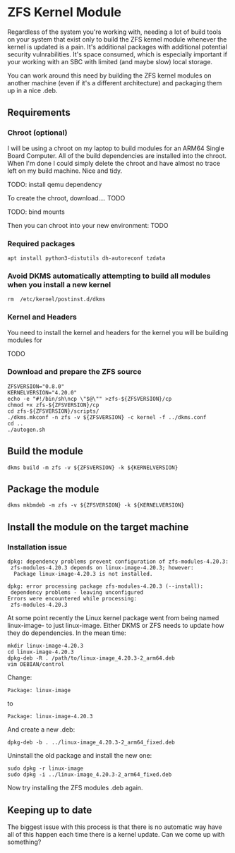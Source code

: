 # ZFS Kernel Module
Regardless of the system you're working with, needing a lot of build tools on your system that exist only to build the ZFS kernel module whenever the kernel is updated is a pain.  It's additional packages with additional potential security vulnrabilities.  It's space consumed, which is especially important if your working with an SBC with limited (and maybe slow) local storage.

You can work around this need by building the ZFS kernel modules on another machine (even if it's a different architecture) and packaging them up in a nice .deb.

## Requirements
### Chroot (optional)
I will be using a chroot on my laptop to build modules for an ARM64 Single Board Computer.  All of the build dependencies are installed into the chroot.  When I'm done I could simply delete the chroot and have almost no trace left on my build machine.  Nice and tidy.

TODO: install qemu dependency

To create the chroot, download.... TODO

TODO: bind mounts

Then you can chroot into your new environment:
TODO

### Required packages
```
apt install python3-distutils dh-autoreconf tzdata
```

### Avoid DKMS automatically attempting to build all modules when you install a new kernel
```
rm  /etc/kernel/postinst.d/dkms
```

### Kernel and Headers
You need to install the kernel and headers for the kernel you will be building modules for

TODO

### Download and prepare the ZFS source
```
ZFSVERSION="0.8.0"
KERNELVERSION="4.20.0"
echo -e "#!/bin/sh\ncp \"$@\"" >zfs-${ZFSVERSION}/cp
chmod +x zfs-${ZFSVERSION}/cp
cd zfs-${ZFSVERSION}/scripts/
./dkms.mkconf -n zfs -v ${ZFSVERSION} -c kernel -f ../dkms.conf
cd ..
./autogen.sh
```

## Build the module
```
dkms build -m zfs -v ${ZFSVERSION} -k ${KERNELVERSION}
```

## Package the module
```
dkms mkbmdeb -m zfs -v ${ZFSVERSION} -k ${KERNELVERSION}
```

## Install the module on the target machine

### Installation issue
```
dpkg: dependency problems prevent configuration of zfs-modules-4.20.3:
 zfs-modules-4.20.3 depends on linux-image-4.20.3; however:
  Package linux-image-4.20.3 is not installed.

dpkg: error processing package zfs-modules-4.20.3 (--install):
 dependency problems - leaving unconfigured
Errors were encountered while processing:
 zfs-modules-4.20.3
```
At some point recently the Linux kernel package went from being named
linux-image-<version> to just linux-image.  Either DKMS or ZFS needs to update
how they do dependencies.  In the mean time:
```
mkdir linux-image-4.20.3
cd linux-image-4.20.3
dpkg-deb -R . /path/to/linux-image_4.20.3-2_arm64.deb
vim DEBIAN/control
```
Change:
```
Package: linux-image
```
to
```
Package: linux-image-4.20.3
```

And create a new .deb:
```
dpkg-deb -b . ../linux-image_4.20.3-2_arm64_fixed.deb
```

Uninstall the old package and install the new one:
```
sudo dpkg -r linux-image
sudo dpkg -i ../linux-image_4.20.3-2_arm64_fixed.deb
```

Now try installing the ZFS modules .deb again.

## Keeping up to date
The biggest issue with this process is that there is no automatic way have all of this happen each time there is a kernel update.  Can we come up with something?
